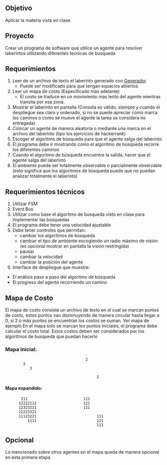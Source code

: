 ## Objetivo
Aplicar la materia vista en clase

## Proyecto
Crear un programa de software que utilice un agente para resolver laberintos utilizando diferentes tecnicas de busqueda

## Requerimientos
1. Leer de un archivo de texto el laberinto generado con [Generador](https://www.vidarholen.net/cgi-bin/labyrinth)
   * Puede ser modificado para que tengan espacios abiertos
1. Leer un mapa de costo (Especificado más adelante)
   * El costo se traduce en un movimiento mas lento del agente mientras transita por esa zona.
1. Mostrar el laberinto en pantalla (Consola es válido, siempre y cuando el despliegue sea claro y ordenado, si no se puede apreciar como marca los caminos o como se mueve el agente la tarea se considera no entregada)
1. Colocar un agente de manera aleatoria o mediante una marca en el archivo del laberinto (tipo los ejercicios de hackerrank)
1. Escoger el algoritmo de búsqueda para que el agente salga del laberinto
1. El programa debe ir mostrando como el algoritmo de búsqueda recorre los diferentes caminos
1. Cuando el algoritmo de búsqueda encuentre la salida, hacer que el agente salga del laberinto
1. El ambiente puede ser totalmente observable o parcialmente observable (esto significa que los algoritmos de búsqueda puede que no puedan analizar totalmente el laberinto)

## Requerimientos técnicos
1. Utilizar FSM
1. Event Bus
1. Utilizar como base el algoritmo de busqueda visto en clase para implementar las búsquedas
1. El programa debe tener una velocidad ajustable
1. Debe tener controles que permitan:
   * cambiar los algoritmos de búsqueda
   * cambiar el tipo de ambiente escogiendo un radio máximo de visión (es opcional mostrar en pantalla la visión restringida)
   * pausar
   * cambiar la velocidad
   * cambiar la posición del agente
 1. Interface de despliegue que muestre:
   * El análisis paso a paso del algoritmo de búsqueda
   * El progreso del agente recorriendo un camino

## Mapa de Costo
El mapa de costo consiste un archivo de texto en el cual se marcan puntos de costo, estos puntos van disminuyendo de manera circular hasta llegar a 0, si 2 o más puntos se encuentran los costos se suman. Ver mapa de ejemplo
En el mapa solo se marcan los puntos iniciales, el programa debe calcular el costo total.
Estos costos deben ser considerados por los algoritmos de busqueda que puedan hacerlo

### Mapa inicial:
                                                                 
                                        2                        
            3                                                        
               3                                                
                                                                 
                                             2                   
                                                                 

#### Mapa expandido:
                                                                 
           111                         111                       
          12222111                     121                       
          12323221                     111                            
          12223321                                                
          11123221                           111                 
              1111                           121                  
                                             111                 


## Opcional
Lo mencionado sobre otros agentes en el mapa queda de manera opcional en esta primera etapa.
